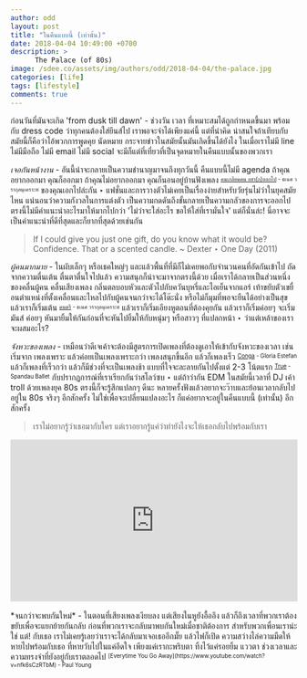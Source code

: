 ```yaml
---
author: odd
layout: post
title: "ในคืนแบบนี้ (เท่านั้น)"
date: 2018-04-04 10:49:00 +0700
description: >
      The Palace (of 80s)
image: /sdee.co/assets/img/authors/odd/2018-04-04/the-palace.jpg
categories: [life]
tags: [lifestyle]
comments: true
---
```

ก่อนวันที่มันจะเกิด 'from dusk till dawn' - ช่วงวัน เวลา ที่เหมาะสมได้ถูกกำหนดขึ้นมา พร้อมกับ dress code ว่าทุกคนต้องใส่ยีนส์ไป เราพอจะจำได้เพียงแค่นี้ แต่ที่น่าคิด น่าสนใจถ้าเทียบกับสมัยนี้ก็คือว่าไอ้พวกการพูดคุย นัดหมาย กระจายข่าวในสมัยนั้นมันเกิดขึ้นได้ยังไง ในเมื่อเราไม่มี line ไม่มีมือถือ ไม่มี email ไม่มี social จะมีก็แต่ที่เที่ยวที่เป็นจุดหมายในคืนแบบนั้นของพวกเรา

*เจอกันหน้างาน* - อันนี้น่าจะกลายเป็นความชำนาญมาจนถึงทุกวันนี้ คืนแบบนี้ไม่มี agenda ถ้าคุณอยากออกมา คุณก็ออกมา ถ้าคุณไม่อยากออกมา คุณก็นอนอยู่บ้านฟังเพลง <sup><sub>[คนเกลียดคน อย่า(ก)ออกไป](https://www.youtube.com/watch?v=3jGkpMFOAAI) - ธเนศ วรากุลนุเคราะห์</sub></sup> ของคุณเอกไปล่ะกัน ‣ แฟชั่นและการวางตัวไม่เคยเป็นเรื่องง่ายสำหรับวัยรุ่นไม่ว่าในยุคสมัยไหน แน่นอนว่าความกังวลในการแต่งตัว เป็นความกดดันถึงขั้นกลายเป็นความกลัวของการจะออกไป ตรงนี้ไม่มีคำแนะนำอะไรมาให้มากไปกว่า 'ไม่ว่าจะใส่อะไร ขอให้ใส่ที่เรามั่นใจ' แต่ก็นั่นล่ะ! นี่อาจจะเป็นคำแนะนำที่ดีที่สุดและก็ยากที่สุดด้วยเช่นกัน

> If I could give you just one gift, do you know what it would be? Confidence. That or a scented candle. ~ Dexter ‣ One Day (2011)

*ผู้คนมากมาย* - ในผับเล็กๆ หรือเธคใหญ่ๆ และแล้วพื้นที่ที่มีก็ไม่เคยพอกับจำนวนคนที่อัดกันเข้าไป ถัดจากความตื่นเต้น ตื่นตาตื่นใจไปแล้ว ความสนุกก็น่าจะมาจากตรงนี้ด้วย เมื่อเราได้กลายเป็นส่วนหนึ่งของคลื่นผู้คน คลื่นเสียงเพลง กลิ่นตลบอบหัวและตัวไปกับควันบุหรี่และไอเย็นจากแอร์ เท้าขยับตัวเขยื่อนตำแหน่งที่ตั้งเคลื่อนและไหลไปกับผู้คนจนกว่าจะได้โต๊ะนั่ง หรือไม่ก็มุมที่พอจะยืนได้อย่างเป็นสุข แล้วเราก็เริ่มเต้น <sup><sub>[ดนตรี](https://www.youtube.com/watch?v=OH8NjexC0Fc) - ธเนศ วรากุลนุเคราะห์</sub></sup> แล้วเราก็เริ่มเอียงหูตอนที่ต้องคุยกัน แล้วเราก็เริ่มค่อยๆ จะเริ่มมันส์ ค่อยๆ หันมายิ้มให้กันก่อนที่จะหันไปยิ้มให้กับหนุ่มๆ หรือสาวๆ ที่แปลกหน้า ‣ ว่าแต่เหล้าของเราจะผสมอะไร?

*จังหวะของเพลง* - เหมือนว่าดีเจเค้าจะต้องมีสูตรการเปิดเพลงที่ต้องดูเอาให้เข้ากับจังหวะของเวลา เช่นเริ่มจาก เพลงเพราะ แล้วค่อยเป็นเพลงเพราะกว่า เพลงสนุกขึ้นอีก แล้วก็เพลงเร็ว <sup><sub>[Conga](https://www.youtube.com/watch?v=8Zhs8k52PjQ) - Gloria Estefan</sub></sup> แล้วก็เพลงที่เร็วกว่า แล้วก็มีช่วงที่จะเป็นเพลงช้า แบบที่ใจจะละลายกันไปตั้งแต่ 2-3 โน้ตแรก <sup><sub>[True](https://www.youtube.com/watch?v=AR8D2yqgQ1U) - Spandau Ballet</sub></sup> กับปรากฏการณ์ที่เราเรียกกันว่าสโลว์ซบ ‣ แต่ถ้าว่ากัน EDM ในสมัยนี้เวลาที่ DJ เค้า troll ด้วยเพลงยุค 80s ตรงนี้ก็จะรู้สึกแปลกๆ ดีนะ หลายครั้งฟังแล้วอยากจะว๊าบและย้อนเวลากลับไปอยู่ใน 80s จริงๆ อีกสักครั้ง ไม่ใช่เพื่อจะเปลี่ยนแปลงอะไร ก็แค่อยากจะอยู่ในคืนแบบนี้ (เท่านั้น) อีกสักครั้ง

> เราไม่อยากรู้ว่าเธอมากับใคร แต่เราอยากรู้แค่ว่าทำยังไงจะให้เธอกลับไปพร้อมกับเรา

<div style="position:relative;width:100%;height:0;padding-bottom:56.25%;">
<iframe style="width:100%;height:100%;position:absolute;top:0;left:0;" src="https://www.youtube.com/embed/Y6GiC28Dobk" frameborder="0" allow="autoplay; encrypted-media" allowfullscreen>
</iframe>
</div><br/>
*จนกว่าจะพบกันใหม่* - ในตอนที่เสียงเพลงเงียบลง แต่เสียงในหูยังอื้ออึง แล้วก็ถึงเวลาที่พวกเราต้องขยับเพื่อจะแยกย้ายกันกลับ ก่อนที่พวกเราจะกลับมาพบกันใหม่เมื่อชาติต้องการ สำหรับพวกเพื่อนเราน่ะใช่ แต่! กับเธอ เราไม่เคยรู้เลยว่าเราจะได้กลับมาเจอเธออีกมั๊ย แล้วไฟก็เปิด ความสว่างไล่ความมืดให้หายไปพร้อมกับเธอ ที่หายวับไปในแค่อึดใจ เพียงแค่เรากะพริบตา ทิ้งไว้แค่รอยยิ้ม แววตา ช่วงเวลาและความทรงจำที่ยังอยู่กับเราตลอดไป <sup><sub>[Everytime You Go Away](https://www.youtube.com/watch?v=nfk6sCzRTbM) - Paul Young</sub></sup>
